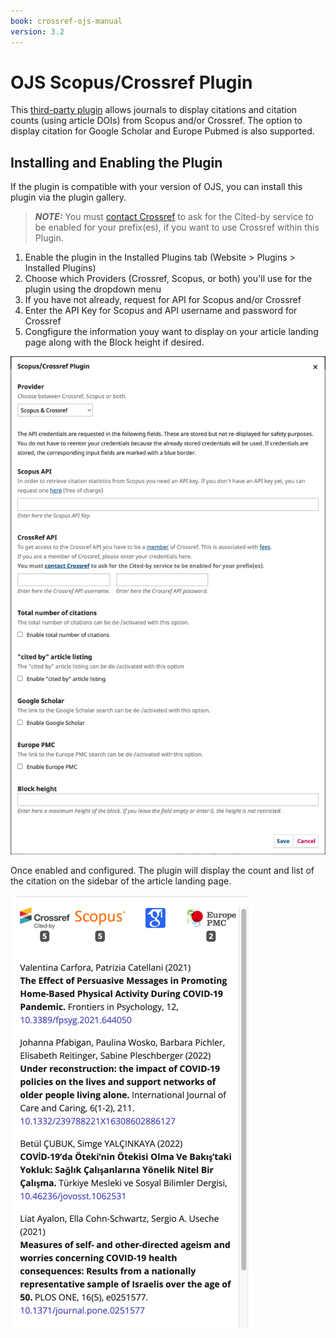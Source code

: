 ```yaml
---
book: crossref-ojs-manual
version: 3.2
---
```

# OJS Scopus/Crossref Plugin
This [third-party plugin](https://github.com/RBoelter/citations) allows journals to display citations and citation counts (using article DOIs) from Scopus and/or Crossref. The option to display citation for Google Scholar and Europe Pubmed is also supported.

## Installing and Enabling the Plugin

If the plugin is compatible with your version of OJS, you can install this plugin via the plugin gallery. 

> **_NOTE:_** You must [contact Crossref](https://www.crossref.org/contact) to ask for the Cited-by service to be enabled for your prefix(es), if you want to use Crossref within this Plugin.

1. Enable the plugin in the Installed Plugins tab (Website > Plugins > Installed Plugins)
2. Choose which Providers (Crossref, Scopus, or both) you'll use for the plugin using the dropdown menu
3. If you have not already, request for API for Scopus and/or Crossref
4. Enter the API Key for Scopus and API username and password for Crossref 
5. Congfigure the information youy want to display on your article landing page along with the Block height if desired.

![OJS Scopus/Crossref Plugin configuration page.](./assets/citationplugin1.png)

Once enabled and configured. The plugin will display the count and list of the citation on the sidebar of the article landing page.

![OJS Scopus/Crossref Plugin display on article landing page.](./assets/citationplugin2.png)
